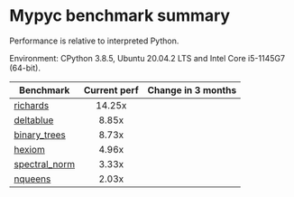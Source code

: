 # Mypyc benchmark summary

Performance is relative to interpreted Python.

Environment: CPython 3.8.5, Ubuntu 20.04.2 LTS and Intel Core i5-1145G7 (64-bit).

| Benchmark | Current perf | Change in 3 months |
| --- | :---: | :---: |
| [richards](benchmarks/richards.md) | 14.25x |  |
| [deltablue](benchmarks/deltablue.md) | 8.85x |  |
| [binary_trees](benchmarks/binary_trees.md) | 8.73x |  |
| [hexiom](benchmarks/hexiom.md) | 4.96x |  |
| [spectral_norm](benchmarks/spectral_norm.md) | 3.33x |  |
| [nqueens](benchmarks/nqueens.md) | 2.03x |  |
